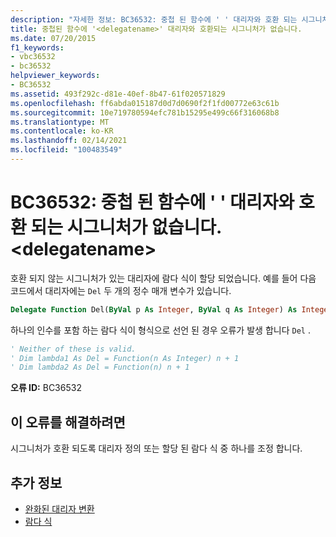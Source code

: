 ```yaml
---
description: "자세한 정보: BC36532: 중첩 된 함수에 ' ' 대리자와 호환 되는 시그니처가 없습니다. <delegatename>"
title: 중첩된 함수에 '<delegatename>' 대리자와 호환되는 시그니처가 없습니다.
ms.date: 07/20/2015
f1_keywords:
- vbc36532
- bc36532
helpviewer_keywords:
- BC36532
ms.assetid: 493f292c-d81e-40ef-8b47-61f020571829
ms.openlocfilehash: ff6abda015187d0d7d0690f2f1fd00772e63c61b
ms.sourcegitcommit: 10e719780594efc781b15295e499c66f316068b8
ms.translationtype: MT
ms.contentlocale: ko-KR
ms.lasthandoff: 02/14/2021
ms.locfileid: "100483549"
---
```

# <a name="bc36532-nested-function-does-not-have-a-signature-that-is-compatible-with-delegate-delegatename"></a>BC36532: 중첩 된 함수에 ' ' 대리자와 호환 되는 시그니처가 없습니다. \<delegatename>

호환 되지 않는 시그니처가 있는 대리자에 람다 식이 할당 되었습니다. 예를 들어 다음 코드에서 대리자에는 `Del` 두 개의 정수 매개 변수가 있습니다.

```vb
Delegate Function Del(ByVal p As Integer, ByVal q As Integer) As Integer
```

하나의 인수를 포함 하는 람다 식이 형식으로 선언 된 경우 오류가 발생 합니다 `Del` .

```vb
' Neither of these is valid.
' Dim lambda1 As Del = Function(n As Integer) n + 1
' Dim lambda2 As Del = Function(n) n + 1
```

**오류 ID:** BC36532

## <a name="to-correct-this-error"></a>이 오류를 해결하려면

시그니처가 호환 되도록 대리자 정의 또는 할당 된 람다 식 중 하나를 조정 합니다.

## <a name="see-also"></a>추가 정보

- [완화된 대리자 변환](../../programming-guide/language-features/delegates/relaxed-delegate-conversion.md)
- [람다 식](../../programming-guide/language-features/procedures/lambda-expressions.md)
